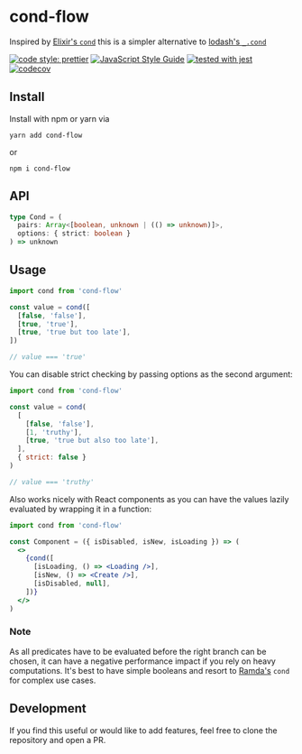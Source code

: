 # cond-flow

Inspired by [Elixir's `cond`](https://elixir-lang.org/getting-started/case-cond-and-if.html#cond) this is a simpler alternative to [lodash's `_.cond`](https://lodash.com/docs/4.17.15#cond)

[![code style: prettier](https://img.shields.io/badge/code_style-prettier-ff69b4.svg?style=flat-square)](https://github.com/prettier/prettier)
[![JavaScript Style Guide](https://img.shields.io/badge/code_style-standard-brightgreen.svg)](https://standardjs.com)
[![tested with jest](https://img.shields.io/badge/tested_with-jest-99424f.svg)](https://github.com/facebook/jest)
[![codecov](https://codecov.io/gh/erikmueller/cond-flow/branch/master/graph/badge.svg)](https://codecov.io/gh/erikmueller/cond-flow)

## Install

Install with npm or yarn via

```
yarn add cond-flow
```

or

```
npm i cond-flow
```

## API

```ts
type Cond = (
  pairs: Array<[boolean, unknown | (() => unknown)]>,
  options: { strict: boolean }
) => unknown
```

## Usage

```js
import cond from 'cond-flow'

const value = cond([
  [false, 'false'],
  [true, 'true'],
  [true, 'true but too late'],
])

// value === 'true'
```

You can disable strict checking by passing options as the second argument:

```js
import cond from 'cond-flow'

const value = cond(
  [
    [false, 'false'],
    [1, 'truthy'],
    [true, 'true but also too late'],
  ],
  { strict: false }
)

// value === 'truthy'
```

Also works nicely with React components as you can have the values lazily evaluated by wrapping it in a function:

```jsx
import cond from 'cond-flow'

const Component = ({ isDisabled, isNew, isLoading }) => (
  <>
    {cond([
      [isLoading, () => <Loading />],
      [isNew, () => <Create />],
      [isDisabled, null],
    ])}
  </>
)
```

### Note

As all predicates have to be evaluated before the right branch can be chosen, it can have a negative performance impact if you rely on heavy computations. It's best to have simple booleans and resort to [Ramda's](https://ramdajs.com/docs/#cond) `cond` for complex use cases.

## Development

If you find this useful or would like to add features, feel free to clone the repository and open a PR.
